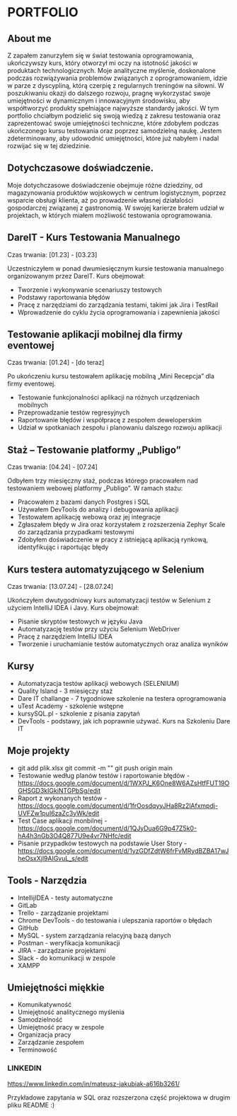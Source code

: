 # PORTFOLIO
## About me
Z zapałem zanurzyłem się w świat testowania oprogramowania, ukończywszy kurs, który otworzył mi oczy na istotność jakości w produktach technologicznych. Moje analityczne myślenie, doskonalone podczas rozwiązywania problemów związanych z oprogramowaniem, idzie w parze z dyscypliną, którą czerpię z regularnych treningów na siłowni. W poszukiwaniu okazji do dalszego rozwoju, pragnę wykorzystać swoje umiejętności w dynamicznym i innowacyjnym środowisku, aby współtworzyć produkty spełniające najwyższe standardy jakości. W tym portfolio chciałbym podzielić się swoją wiedzą z zakresu testowania oraz zaprezentować swoje umiejętności techniczne, które zdobyłem podczas ukończonego kursu testowania oraz poprzez samodzielną naukę. Jestem zdeterminowany, aby udowodnić umiejętności, które już nabyłem i nadal rozwijać się w tej dziedzinie.
## Dotychczasowe doświadczenie. 
Moje dotychczasowe doświadczenie obejmuje różne dziedziny, od magazynowania produktów wojskowych w centrum logistycznym, poprzez wsparcie obsługi klienta, aż po prowadzenie własnej działalości gospodarczej związanej z gastronomią.
W swojej karierze brałem udział w projektach, w których miałem możliwość testowania oprogramowania.

DareIT - Kurs Testowania Manualnego
------------------------------------
Czas trwania: [01.23] - [03.23]

Uczestniczyłem w ponad dwumiesięcznym kursie testowania manualnego organizowanym przez DareIT. 
Kurs obejmował:

* Tworzenie i wykonywanie scenariuszy testowych
* Podstawy raportowania błędów
* Pracę z narzędziami do zarządzania testami, takimi jak Jira i TestRail
* Wprowadzenie do cyklu życia oprogramowania i zapewnienia jakości


Testowanie aplikacji mobilnej dla firmy eventowej
---------------------------------------------------
Czas trwania: [01.24] - [do teraz]

Po ukończeniu kursu testowałem aplikację mobilną „Mini Recepcja” dla firmy eventowej.

* Testowanie funkcjonalności aplikacji na różnych urządzeniach mobilnych
* Przeprowadzanie testów regresyjnych
* Raportowanie błędów i współpracę z zespołem deweloperskim
* Udział w spotkaniach zespołu i planowaniu dalszego rozwoju aplikacji


Staż – Testowanie platformy „Publigo”
-------------------------------------
Czas trwania: [04.24] - [07.24]

Odbyłem trzy miesięczny staż, podczas którego pracowałem nad testowaniem webowej platformy „Publigo”. W ramach stażu:

* Pracowałem z bazami danych Postgres i SQL
* Używałem DevTools do analizy i debugowania aplikacji
* Testowałem aplikację webową oraz jej integracje
* Zgłaszałem błędy w Jira oraz korzystałem z rozszerzenia Zephyr Scale do zarządzania przypadkami testowymi
* Zdobyłem doświadczenie w pracy z istniejącą aplikacją rynkową, identyfikując i raportując błędy


Kurs testera automatyzującego w Selenium
-----------------------------------------
Czas trwania: [13.07.24] - [28.07.24]

Ukończyłem dwutygodniowy kurs automatyzacji testów w Selenium z użyciem IntelliJ IDEA i Javy. Kurs obejmował:

* Pisanie skryptów testowych w języku Java
* Automatyzację testów przy użyciu Selenium WebDriver
* Pracę z narzędziem IntelliJ IDEA
* Tworzenie i uruchamianie testów automatycznych oraz analiza wyników


## Kursy 

* Automatyzacja testów aplikacji webowych (SELENIUM) 
* Quality Island - 3 miesięczy staż 
* Dare IT challange - 7 tygodniowe szkolenie na testera oprogramowania 
* uTest Academy - szkolenie wstępne
* kursySQL.pl - szkolenie z pisania zapytań
* DevTools - podstawy, jak ich poprawnie używać. Kurs na Szkoleniu Dare IT

##  Moje projekty

* git add plik.xlsx
git commit -m ""
git push origin main
* Testowanie według planów testów i raportowanie błędów -https://docs.google.com/document/d/1WXPJ_K6One8W6AZsHtfFUT19OGHSGD3kIGkiNTGPbSg/edit
* Raport z wykonanych testów - https://docs.google.com/document/d/1frOosdqyyJHa8Rz2lAfxmpdj-UVFZw1puI6zaZc3yWk/edit
* Test Case aplikacji monbilnej - https://docs.google.com/document/d/1QJyDua6G9p47Z5k0-hA4h3nGb3O4Q877U9e4vr7NHfc/edit
* Pisanie przypadków testowych na podstawie User Story - https://docs.google.com/document/d/1yzGDfZdtW6frFvMRydBZBA17wJheOsxXjl9AIGvuL_s/edit

## Tools - Narzędzia

* IntellijIDEA - testy automatyczne
* GitLab
* Trello - zarządzanie projektami
* Chrome DevTools - do testowania i ulepszania raportów o błędach
* GitHub
* MySQL - system zarządzania relacyjną bazą danych
* Postman - weryfikacja komunikacji 
* JIRA - zarządzanie projektami
* Slack - do komunikacji w zespole
* XAMPP

## Umiejętności miękkie 
* Komunikatywność
* Umiejętność analitycznego myślenia
* Samodzielność 
* Umiejętność pracy w zespole
* Organizacja pracy
* Zarządzanie zespołem
* Terminowość 


### LINKEDIN 

https://www.linkedin.com/in/mateusz-jakubiak-a616b3261/ 



Przykładowe zapytania w SQL oraz rozszerzona część projektowa w drugim pliku README :)
